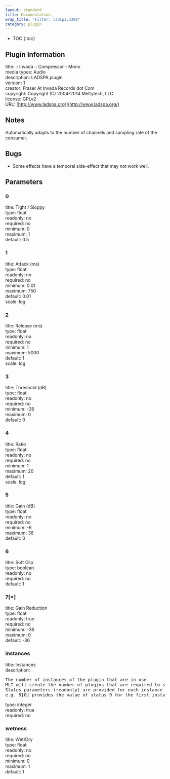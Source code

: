 ```yaml
---
layout: standard
title: Documentation
wrap_title: "Filter: ladspa.3308"
category: plugin
---
```

* TOC
{:toc}

## Plugin Information

title: :: Invada :: Compressor - Mono  
media types:
Audio  
description: LADSPA plugin  
version: 1  
creator: Fraser At Invada Records dot Com  
copyright: Copyright (C) 2004-2014 Meltytech, LLC  
license: GPLv2  
URL: [http://www.ladspa.org/](http://www.ladspa.org/)  

## Notes

Automatically adapts to the number of channels and sampling rate of the consumer.

## Bugs

* Some effects have a temporal side-effect that may not work well.


## Parameters

### 0

title: Tight / Sloppy    
type: float  
readonly: no  
required: no  
minimum: 0  
maximum: 1  
default: 0.5  

### 1

title: Attack (ms)    
type: float  
readonly: no  
required: no  
minimum: 0.01  
maximum: 750  
default: 0.01  
scale: log  

### 2

title: Release (ms)    
type: float  
readonly: no  
required: no  
minimum: 1  
maximum: 5000  
default: 1  
scale: log  

### 3

title: Threshold (dB)    
type: float  
readonly: no  
required: no  
minimum: -36  
maximum: 0  
default: 0  

### 4

title: Ratio    
type: float  
readonly: no  
required: no  
minimum: 1  
maximum: 20  
default: 1  
scale: log  

### 5

title: Gain (dB)    
type: float  
readonly: no  
required: no  
minimum: -6  
maximum: 36  
default: 0  

### 6

title: Soft Clip    
type: boolean  
readonly: no  
required: no  
default: 1  

### 7[*]

title: Gain Reduction    
type: float  
readonly: true  
required: no  
minimum: -36  
maximum: 0  
default: -36  

### instances

title: Instances    
description:
<pre>
The number of instances of the plugin that are in use.
MLT will create the number of plugins that are required to support the number of audio channels.
Status parameters (readonly) are provided for each instance and are accessed by specifying the instance number after the identifier (starting at zero).
e.g. 9[0] provides the value of status 9 for the first instance.
</pre>
type: integer  
readonly: true  
required: no  

### wetness

title: Wet/Dry    
type: float  
readonly: no  
required: no  
minimum: 0  
maximum: 1  
default: 1  


